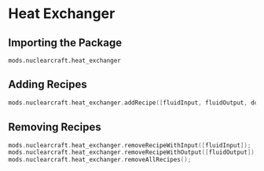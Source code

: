 # Heat Exchanger

## Importing the Package
`mods.nuclearcraft.heat_exchanger`

## Adding Recipes
```kotlin
mods.nuclearcraft.heat_exchanger.addRecipe([fluidInput, fluidOutput, double heatRequired, int temperatureIn, int temperatureOut]);
```

## Removing Recipes
```kotlin
mods.nuclearcraft.heat_exchanger.removeRecipeWithInput([fluidInput]);
mods.nuclearcraft.heat_exchanger.removeRecipeWithOutput([fluidOutput]);
mods.nuclearcraft.heat_exchanger.removeAllRecipes();
```